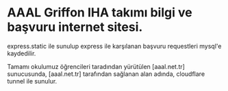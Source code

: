 # AAAL Griffon IHA takımı bilgi ve başvuru internet sitesi.

express.static ile sunulup express ile karşılanan başvuru requestleri mysql'e kaydedilir.

Tamamı okulumuz öğrencileri taradından yürütülen [aaal.net.tr] sunucusunda, [aaal.net.tr] tarafından sağlanan alan adında, cloudflare tunnel ile sunulur.
